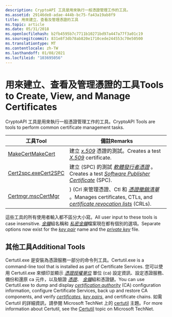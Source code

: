 ```yaml
---
description: CryptoAPI 工具是用來執行一般憑證管理工作的工具。
ms.assetid: 29146de8-adae-444b-bc75-fa43a19ab8f9
title: 用來建立、查看及管理憑證的工具
ms.topic: article
ms.date: 05/31/2018
ms.openlocfilehash: b2fb4595b7c7711b10271bd97a447a77f3a01c19
ms.sourcegitcommit: 831e8f3db78ab820e1710cede244553c70e50500
ms.translationtype: MT
ms.contentlocale: zh-TW
ms.lasthandoff: 01/08/2021
ms.locfileid: "103695056"
---
```

# <a name="tools-to-create-view-and-manage-certificates"></a><span data-ttu-id="823e3-103">用來建立、查看及管理憑證的工具</span><span class="sxs-lookup"><span data-stu-id="823e3-103">Tools to Create, View, and Manage Certificates</span></span>

<span data-ttu-id="823e3-104">CryptoAPI 工具是用來執行一般憑證管理工作的工具。</span><span class="sxs-lookup"><span data-stu-id="823e3-104">CryptoAPI Tools are tools to perform common certificate management tasks.</span></span>



| <span data-ttu-id="823e3-105">工具</span><span class="sxs-lookup"><span data-stu-id="823e3-105">Tool</span></span>                                | <span data-ttu-id="823e3-106">備註</span><span class="sxs-lookup"><span data-stu-id="823e3-106">Remarks</span></span>                                                                                                                                                                                 |
|-------------------------------------|-----------------------------------------------------------------------------------------------------------------------------------------------------------------------------------------|
| [<span data-ttu-id="823e3-107">MakeCert</span><span class="sxs-lookup"><span data-stu-id="823e3-107">MakeCert</span></span>](makecert.md)<br/> | <span data-ttu-id="823e3-108">建立 [*x.509*](../secgloss/x-gly.md) 憑證的測試。</span><span class="sxs-lookup"><span data-stu-id="823e3-108">Creates a test [*X.509*](../secgloss/x-gly.md) certificate.</span></span><br/>                                                                                |
| [<span data-ttu-id="823e3-109">Cert2spc.exe</span><span class="sxs-lookup"><span data-stu-id="823e3-109">Cert2SPC</span></span>](cert2spc.md)<br/> | <span data-ttu-id="823e3-110">建立 (SPC) 的測試 [*軟體發行者憑證*](../secgloss/s-gly.md) 。</span><span class="sxs-lookup"><span data-stu-id="823e3-110">Creates a test [*Software Publisher Certificate*](../secgloss/s-gly.md) (SPC).</span></span><br/>           |
| [<span data-ttu-id="823e3-111">Certmgr.msc</span><span class="sxs-lookup"><span data-stu-id="823e3-111">CertMgr</span></span>](certmgr.md)<br/>   | <span data-ttu-id="823e3-112">)  (Crl 來管理憑證、Ctl 和 [*憑證撤銷清單*](../secgloss/c-gly.md) 。</span><span class="sxs-lookup"><span data-stu-id="823e3-112">Manages certificates, CTLs, and [*certificate revocation lists*](../secgloss/c-gly.md) (CRLs).</span></span><br/> |



 

<span data-ttu-id="823e3-113">這些工具的所有使用者輸入都不區分大小寫。</span><span class="sxs-lookup"><span data-stu-id="823e3-113">All user input to these tools is case insensitive.</span></span> <span data-ttu-id="823e3-114">[*金鑰*](../secgloss/k-gly.md)組名稱和 [*私密金鑰*](../secgloss/p-gly.md)檔案現在都有個別的選項。</span><span class="sxs-lookup"><span data-stu-id="823e3-114">Separate options now exist for the [*key pair*](../secgloss/k-gly.md) name and the [*private key*](../secgloss/p-gly.md) file.</span></span>

## <a name="additional-tools"></a><span data-ttu-id="823e3-115">其他工具</span><span class="sxs-lookup"><span data-stu-id="823e3-115">Additional Tools</span></span>

<span data-ttu-id="823e3-116">Certutil.exe 是安裝為憑證服務一部分的命令列工具。</span><span class="sxs-lookup"><span data-stu-id="823e3-116">Certutil.exe is a command-line tool that is installed as part of Certificate Services.</span></span> <span data-ttu-id="823e3-117">您可以使用 Certutil.exe 來傾印並顯示 [*憑證授權單位*](../secgloss/c-gly.md) 單位 (ca) 設定資訊、設定憑證服務、備份和還原 ca 元件，以及驗證 [*憑證*](../secgloss/c-gly.md)、 [*金鑰*](../secgloss/k-gly.md)組和憑證鏈。</span><span class="sxs-lookup"><span data-stu-id="823e3-117">You can use Certutil.exe to dump and display [*certification authority*](../secgloss/c-gly.md) (CA) configuration information, configure Certificate Services, back up and restore CA components, and verify [*certificates*](../secgloss/c-gly.md), [*key pairs*](../secgloss/k-gly.md), and certificate chains.</span></span> <span data-ttu-id="823e3-118">如需 Certutil 的詳細資訊，請參閱 Microsoft TechNet 上的 [certutil](/previous-versions/windows/it-pro/windows-server-2012-R2-and-2012/cc732443(v=ws.11)) 主題。</span><span class="sxs-lookup"><span data-stu-id="823e3-118">For more information about Certutil, see the [Certutil](/previous-versions/windows/it-pro/windows-server-2012-R2-and-2012/cc732443(v=ws.11)) topic on Microsoft TechNet.</span></span>

 

 
